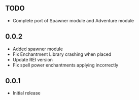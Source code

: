 ## TODO
* Complete port of Spawner module and Adventure module

## 0.0.2
* Added spawner module
* Fix Enchantment Library crashing when placed
* Update REI version
* Fix spell power enchantments applying incorrectly

## 0.0.1
* Initial release